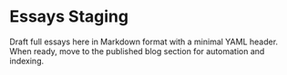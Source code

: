 # Essays Staging

Draft full essays here in Markdown format with a minimal YAML header. When ready, move to the published blog section for automation and indexing.
